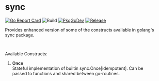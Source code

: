 # sync

[![Go Report Card](https://goreportcard.com/badge/github.com/code-dudes/sync?style=flat-square)](https://goreportcard.com/report/github.com/code-dude/sync) ![Build](https://github.com/code-dudes/sync/actions/workflows/main.yml/badge.svg?branch=main&event=push)  [![PkgGoDev](https://pkg.go.dev/badge/github.com/code-dudes/sync)](https://pkg.go.dev/github.com/code-dudes/sync)   [![Release](https://img.shields.io/github/v/release/code-dudes/sync.svg?style=flat-square)](https://github.com/code-dudes/sync/releases/latest)

Provides enhanced version of some of the constructs available in golang's sync package.

</br>

Available Constructs:
1. **Once**  
Stateful implementation of builtin sync.Once[idempotent]. Can be passed to functions and shared between go-routines.
